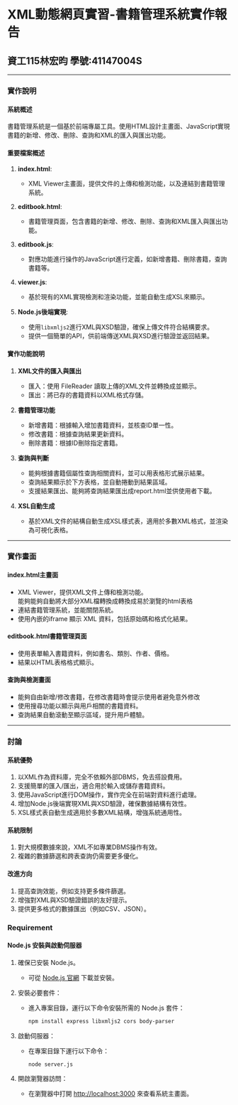
# XML動態網頁實習-書籍管理系統實作報告
## 資工115林宏昀 學號:41147004S
---

### 實作說明

#### **系統概述**

書籍管理系統是一個基於前端專屬工具。使用HTML設計主畫面、JavaScript實現書籍的新增、修改、刪除、查詢和XML的匯入與匯出功能。

#### **重要檔案概述**

1. **index.html**:

   - XML Viewer主畫面，提供文件的上傳和檢測功能，以及連結到書籍管理系統。

2. **editbook.html**:

   - 書籍管理頁面，包含書籍的新增、修改、刪除、查詢和XML匯入與匯出功能。

3. **editbook.js**:

   - 對應功能進行操作的JavaScript進行定義，如新增書籍、刪除書籍，查詢書籍等。

4. **viewer.js**:

   - 基於現有的XML實現檢測和渲染功能，並能自動生成XSL來顯示。

5. **Node.js後端實現**:

   - 使用`libxmljs2`進行XML與XSD驗證，確保上傳文件符合結構要求。
   - 提供一個簡單的API，供前端傳送XML與XSD進行驗證並返回結果。

#### **實作功能說明**

1. **XML文件的匯入與匯出**

   - 匯入：使用 FileReader 讀取上傳的XML文件並轉換成並顯示。
   - 匯出：將已存的書籍資料以XML格式存儲。

2. **書籍管理功能**

   - 新增書籍：根據輸入增加書籍資料，並核查ID單一性。
   - 修改書籍：根據查詢結果更新資料。
   - 刪除書籍：根據ID刪除指定書籍。

3. **查詢與判斷**

   - 能夠根據書籍個屬性查詢相關資料，並可以用表格形式展示結果。
   - 查詢結果顯示於下方表格，並自動捲動到結果區域。
   - 支援結果匯出、能夠將查詢結果匯出成report.html並供使用者下載。

4. **XSL自動生成**

   - 基於XML文件的結構自動生成XSL樣式表，適用於多數XML格式，並渲染為可視化表格。

---

### 實作畫面

#### **index.html主畫面**

- XML Viewer，提供XML文件上傳和檢測功能。\
  能夠能夠自動將大部分XML檔轉換成轉換成易於瀏覽的html表格
- 連結書籍管理系統，並能關閉系統。
- 使用內嵌的iframe 顯示 XML 資料，包括原始碼和格式化結果。

#### **editbook.html書籍管理頁面**

- 使用表單輸入書籍資料，例如書名、類別、作者、價格。
- 結果以HTML表格格式顯示。

#### **查詢與檢測畫面**

- 能夠自由新增/修改書籍，在修改書籍時會提示使用者避免意外修改
- 使用搜尋功能以顯示與用戶相關的書籍資料。
- 查詢結果自動滾動至顯示區域，提升用戶體驗。

---

### 討論

#### **系統優勢**

1. 以XML作為資料庫，完全不依賴外部DBMS，免去搭設費用。
2. 支援簡單的匯入/匯出，適合用於輸入或儲存書籍資料。
3. 使用JavaScript進行DOM操作，實作完全在前端對資料進行處理。
4. 增加Node.js後端實現XML與XSD驗證，確保數據結構有效性。
5. XSL樣式表自動生成適用於多數XML結構，增強系統通用性。

#### **系統限制**

1. 對大規模數據來說，XML不如專業DBMS操作有效。
2. 複雜的數據篩選和跨表查詢仍需要更多優化。

#### **改進方向**

1. 提高查詢效能，例如支持更多條件篩選。
2. 增強對XML與XSD驗證錯誤的友好提示。
3. 提供更多格式的數據匯出（例如CSV、JSON）。


### Requirement

#### **Node.js 安裝與啟動伺服器**

1. 確保已安裝 Node.js。

   - 可從 [Node.js 官網](https://nodejs.org) 下載並安裝。

2. 安裝必要套件：

   - 進入專案目錄，運行以下命令安裝所需的 Node.js 套件：
     ```bash
     npm install express libxmljs2 cors body-parser
     ```

3. 啟動伺服器：

   - 在專案目錄下運行以下命令：
     ```bash
     node server.js
     ```

4. 開啟瀏覽器訪問：

   - 在瀏覽器中打開 [http://localhost:3000](http://localhost:3000) 來查看系統主畫面。

